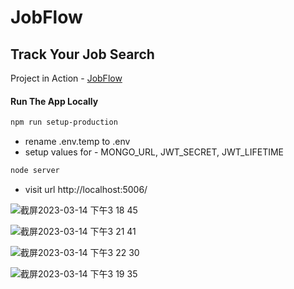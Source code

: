 # JobFlow

## Track Your Job Search

Project in Action - [JobFlow](https://jobflow.onrender.com/)




#### Run The App Locally

```sh
npm run setup-production
```

- rename .env.temp to .env
- setup values for - MONGO_URL, JWT_SECRET, JWT_LIFETIME

```sh
node server
```

- visit url http://localhost:5006/


![截屏2023-03-14 下午3 18 45](https://user-images.githubusercontent.com/116608701/225116430-3be45cd3-979a-4703-9e87-dac61077c737.png)

![截屏2023-03-14 下午3 21 41](https://user-images.githubusercontent.com/116608701/225116601-18460229-fb2b-446d-af4e-ff74f7a73a72.png)

![截屏2023-03-14 下午3 22 30](https://user-images.githubusercontent.com/116608701/225116659-2693ce97-cf5e-4fca-9d41-aa3469cf5b6a.png)

![截屏2023-03-14 下午3 19 35](https://user-images.githubusercontent.com/116608701/225116759-4fce1d14-9817-4da6-b54d-97d5026eea05.png)
